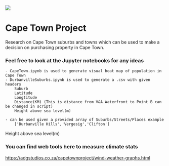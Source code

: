 
<img src = "https://wallpapercave.com/wp/wp1842994.jpg">

# Cape Town Project

Research on Cape Town suburbs and towns which can be used to make a decision on purchasing property in Cape Town.

### Feel free to look at the Jupyter notebooks for any ideas
	- CapeTown.ipynb is used to generate visual heat map of population in Cape Town
	- DurbanvilleSuburbs.ipynb is used to generate a .csv with given headers 
		Suburb
		Latitude
		Longtitude
		Distance(KM) (This is distance from V&A Waterfront to Point B can be changed in script)
		Height above sea level(m)
		
	- can be used given a provided array of Suburbs/Streets/Places example 
		['Durbanville Hills','Vergesig','Clifton']

Height above sea level(m)
 
### You can find web tools here to measure climate stats
https://adgstudios.co.za/capetownproject/wind-weather-graphs.html
